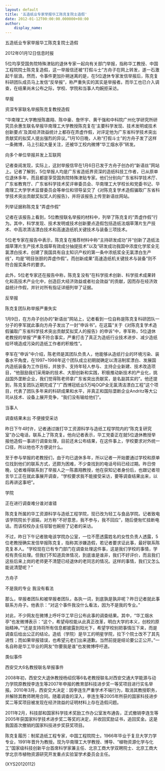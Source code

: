 ```yaml
---
layout: default
title: '五造纸业专家举报华工陈克复院士造假'
date: 2012-01-12T00:00:00.000000+08:00
author:
    display_name: 
---
```


五造纸业专家举报华工陈克复院士造假

2012年01月12日信息时报

5位均享受国务院特殊津贴的退休专家一起向有关部门举报，指称华工教授、中国工程院院士陈克复造假，这一举报信还被“打假斗士”方舟子在网上转发，遂一石激起千层浪。然而，令事件更加扑朔迷离的是，在5位退休专家发信举报后，陈克复科研团队成员马上发信“反举报”，称严重失实的其实是举报者。而华工也已介入调查，在结果尚未公布之际，学校、学院和当事人均婉拒采访。

举报

资深专家联名举报陈克复教授造假

“华南理工大学教授陈嘉翔、陈中豪、詹怀宇、黄干强和中科院广州化学研究所研究员余惠生联名举报华南理工大学教授陈克复在‘主要科学发现、技术发明或技术创新要点’及其经济效益统计上都存在弄虚作假，对评定他为广东省科学技术突出贡献奖的拟奖人提出强烈的异议。”1月10日晚，人称“打假斗士”的方舟子发了这样一条微博，马上引起大量关注，还被华工校内微博“华工烟水亭”转发。

向多个单位举报并发上互联网

记者查阅发现，实际上，这封举报信早在1月6日已发于方舟子创办的“新语丝”网站上。记者了解到，5位举报人均是广东省造纸界资深的造纸科技工作者，已从原单位退休多年，而且都是享受国务院特殊津贴专家。他们分别向广东省科学技术厅、广东省教育厅、广东省科学技术奖评审委员会、华南理工大学校长和党委书记、华南理工大学学术监督委员会等单位和领导呈交了《对陈克复学术造假骗取广东省科学技术突出贡献奖拟奖人的报告》，并将该报告上传至新语丝网站。

列举证据称陈克复“弄虚作假”

记者在该报告上看到，5位教授联名举报的材料中，列举了陈克复的“弄虚作假”行为。其中，科学发现、技术发明或技术创新要点造假包括造纸法烟草薄片生产技术、中高浓清洁漂白技术和高速造纸机关键技术与装备三项技术。

5位老专家在报告中表示，陈克复在推荐材料中称“主持研发成功”并“创新了造纸法烟草薄片生产技术及烟草有效成分抽提技术”以及“研发成功我国中浓度化学浆全无氯漂白技术，创建了我国具有自主知识产权的第一条中浓纸浆全无氯漂白生产线”，均是“明目张胆的弄虚作假”。而创新成果“高速造纸机关键技术与装备”则不符合报奖条件的要求。

此外，5位老专家还在报告中称，陈克复没有“在科学技术创新、科学技术成果转化和高技术产业化中，创造巨大经济效益或者社会效益”的贡献，因而存在经济效益统计作假，并针对所有指证详细列举了证据。

反举报

陈克复团队称举报严重失实

1月9日，在方舟子创办的“新语丝”网站上，记者看到一位自称是陈克复科研团队一分子的李军就此事向方舟子发出了一封“申诉书”。在这篇“关于《对陈克复学术造假骗取广东省科学技术突出贡献奖拟奖人的报告》的申诉”中，李军称，5位退休老教授的举报“严重不符合事实，严重打击了真正为造纸行业技术进步、减少造纸给环境造成污染的造纸工作者的积极性”。

李军在“申诉”中介绍，陈老师是其团队负责人，他能够从造纸行业的环境污染、装备水平角度，在1997~1998年这个团队成立初期就确定以清洁制浆漂白、发展国内造纸装备为工作目标，并放手、支持年轻人参与、主持企业新建、技术改造项目，“他鼓励我们采用新的技术、大胆创新和实践，积极推动新技术的产业化，挑战国外垄断企业，我们觉得陈老师拿广东省突出贡献奖，是名副其实的”。他还提到，陈克复团队近期完成了“广西博冠纸业5万吨OQP全无氯清洁漂白工程”这个项目，代表了团队多年来的科研成果和水平，并真正和国际垄断企业Andritz等大公司从技术、设备上展开竞争，“我们没有输给他们”。

当事人

调查结果未出 不便接受采访

昨日下午4时许，记者通过拨打华工资源科学与造纸工程学院内的“陈克复研究室”办公电话，联系上了陈克复。他向记者表示，华工党委正在就5位退休教授举报他造假一事进行调查处理，目前还未公布结果，在这件事上，学校要求对外统一口径，所以他也不方便说什么。

至于参与举报的老教授们，由于均已退休多年，所以记者一开始要通过学校和原单位找到他们的联系方式，还颇为困难，不少查找到的电话号码已经过期。昨日傍晚，记者难得联系到了举报人之一陈嘉翔教授，他在获知记者身份后，也跟记者坦言华工正在就此事展开调查，“学校要求我不能接受采访，要等调查结果出来，以后再讲这事吧”。

学院

正在进行调查难分谁对谁错

陈克复所属的华工资源科学与造纸工程学院，现已改为轻工与食品学院。记者致电该学院院长于淑娟，对方称“不好意思，我不参与，我不回应”，随后便匆忙挂断电话。而该校校办主任邬智也婉拒了记者的采访。

不过，昨日下午记者致电该学院办公室，一位不愿透露姓名的女性负责人透露，5位老教授确实发信举报陈克复，指称其涉嫌造假，若记者要求证此事，最好联系陈克复本人。“学校现在已有专门部门在调查处理这件事，这是我们学校的事情，学校有责任处理。但我们不知道具体情况，到底谁是谁非，我们不好评价，而且我们这些后来上岗的老师更不清楚已经退休的老同志的情况。这样的事情，我们又怎么能说清楚呢？”

方舟子

不是我的专业 我没有看法

那么，举报者团队和被举报者团队，各执一词，到底孰是孰非呢？昨日记者就此事联系方舟子。他表示：“对这个事件我没什么看法，因为不是我的专业。”

对此，不少网友在微博上呼吁华工早日公布此事的调查结果。其中，“华工烟水亭”也发微博表示：“这个，希望母校能从此真正改革，明白大学的本义，创校的原始精神。”“还是支持将所有信息都披露到阳光下，希望学校别把事情压下来，而是调查后给出公正的结论。造纸（学院）是华工的明星学院，拉下个院士改不了其先进性；而如果举报错误，也希望元老们出来道歉。当然前提是结论要公正公开。”一名自称是华工毕业的网友“你要我是谁”也发微博呼吁道。

类似事件

西安交大6名教授联名举报事件

2008年初，西安交大退休教授杨绍侃等6名老教授联名对西安交通大学能源与动力学院原教授李连生等2007年申报的教育部科技进步奖一等奖项目进行实名举报。2010年3月，西安交大决定：因李连生严重学术不端行为，取消其教授职务，并解除其教师聘用合同。随着调查的深入，李连生等2005年所获的国家科技进步奖二等奖项目被发现在经济效益的证明材料上存在造假问题。

2011年2月，科技部和国家科学技术奖励工作办公室发布通告，正式撤销李连生等2005年获国家科学技术进步奖二等奖的决定，并收回奖励证书，追回奖金。这是我国首次撤销的国家科技进步奖获奖项目。

陈克复履历：制浆造纸工程专家，中国工程院院士。1966年毕业于复旦大学力学专业，1991年晋升为教授。现为华南理工大学教授、博导、“植物资源化学与化工”国家级科技创新平台首席科学家兼主任、北京工商大学双聘院士、北京工商大学北京市植物资源研究开发重点实验室学术委员会主任。

(XYS20120112)

